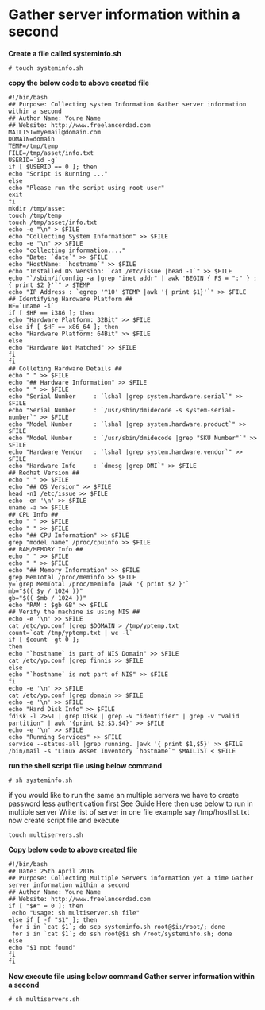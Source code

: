 # Gather server information within a second

**Create a file called systeminfo.sh**
```
# touch systeminfo.sh
```
**copy the below code to above created file**
```
#!/bin/bash
## Purpose: Collecting system Information Gather server information within a second
## Author Name: Youre Name
## Website: http://www.freelancerdad.com
MAILIST=myemail@domain.com
DOMAIN=domain
TEMP=/tmp/temp
FILE=/tmp/asset/info.txt
USERID=`id -g`
if [ $USERID == 0 ]; then
echo "Script is Running ..."
else
echo "Please run the script using root user"
exit
fi
mkdir /tmp/asset
touch /tmp/temp
touch /tmp/asset/info.txt
echo -e "\n" > $FILE
echo "Collecting System Information" >> $FILE
echo -e "\n" >> $FILE
echo "collecting information...."
echo "Date: `date`" >> $FILE
echo "HostName: `hostname`" >> $FILE
echo "Installed OS Version: `cat /etc/issue |head -1`" >> $FILE
echo "`/sbin/ifconfig -a |grep "inet addr" | awk 'BEGIN { FS = ":" } ; { print $2 }'`" > $TEMP
echo "IP Address : `egrep '^10' $TEMP |awk '{ print $1}'`" >> $FILE
## Identifying Hardware Platform ##
HF=`uname -i`
if [ $HF == i386 ]; then
echo "Hardware Platform: 32Bit" >> $FILE
else if [ $HF == x86_64 ]; then
echo "Hardware Platform: 64Bit" >> $FILE
else
echo "Hardware Not Matched" >> $FILE
fi
fi
## Colleting Hardware Details ##
echo " " >> $FILE
echo "## Hardware Information" >> $FILE
echo " " >> $FILE
echo "Serial Number     : `lshal |grep system.hardware.serial`" >> $FILE
echo "Serial Number     : `/usr/sbin/dmidecode -s system-serial-number`" >> $FILE
echo "Model Number      : `lshal |grep system.hardware.product`" >> $FILE
echo "Model Number      : `/usr/sbin/dmidecode |grep "SKU Number"`" >> $FILE
echo "Hardware Vendor   : `lshal |grep system.hardware.vendor`" >> $FILE
echo "Hardware Info     : `dmesg |grep DMI`" >> $FILE
## Redhat Version ##
echo " " >> $FILE
echo "## OS Version" >> $FILE
head -n1 /etc/issue >> $FILE
echo -en '\n' >> $FILE
uname -a >> $FILE
## CPU Info ##
echo " " >> $FILE
echo " " >> $FILE
echo "## CPU Information" >> $FILE
grep "model name" /proc/cpuinfo >> $FILE
## RAM/MEMORY Info ##
echo " " >> $FILE
echo " " >> $FILE
echo "## Memory Information" >> $FILE
grep MemTotal /proc/meminfo >> $FILE
y=`grep MemTotal /proc/meminfo |awk '{ print $2 }'`
mb="$(( $y / 1024 ))"
gb="$(( $mb / 1024 ))"
echo "RAM : $gb GB" >> $FILE
## Verify the machine is using NIS ##
echo -e '\n' >> $FILE
cat /etc/yp.conf |grep $DOMAIN > /tmp/yptemp.txt
count=`cat /tmp/yptemp.txt | wc -l`
if [ $count -gt 0 ];
then
echo "`hostname` is part of NIS Domain" >> $FILE
cat /etc/yp.conf |grep finnis >> $FILE
else
echo "`hostname` is not part of NIS" >> $FILE
fi
echo -e '\n' >> $FILE
cat /etc/yp.conf |grep domain >> $FILE
echo -e '\n' >> $FILE
echo "Hard Disk Info" >> $FILE
fdisk -l 2>&1 | grep Disk | grep -v "identifier" | grep -v "valid partition" | awk '{print $2,$3,$4}' >> $FILE
echo -e '\n' >> $FILE
echo "Running Services" >> $FILE
service --status-all |grep running. |awk '{ print $1,$5}' >> $FILE
/bin/mail -s "Linux Asset Inventory `hostname`" $MAILIST < $FILE
```

**run the shell script file using below command**
```
# sh systeminfo.sh
```

if you would like to run the same an multiple servers we have to create password less authentication first See Guide Here
then use below to run in multiple server
Write list of server in one file  example say /tmp/hostlist.txt
now create script file and execute
```
touch multiservers.sh
```
**Copy below code to above created file**

```
#!/bin/bash
## Date: 25th April 2016
## Purpose: Collecting Multiple Servers information yet a time Gather server information within a second
## Author Name: Youre Name
## Website: http://www.freelancerdad.com
if [ "$#" = 0 ]; then
 echo "Usage: sh multiserver.sh file"
else if [ -f "$1" ]; then
 for i in `cat $1`; do scp systeminfo.sh root@$i:/root/; done
 for i in `cat $1`; do ssh root@$i sh /root/systeminfo.sh; done
else
echo "$1 not found"
fi
fi
```
**Now execute file using below command Gather server information within a second**

```
# sh multiservers.sh
```
